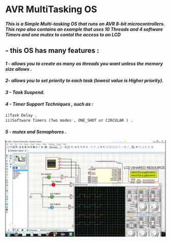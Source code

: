# AVR MultiTasking OS 
#### *This is a Simple Multi-tasking OS that runs on AVR 8-bit microcontrollers. This repo also contains an example that uses 10 Threads and 4 software Timers and one mutex to contol the access to an LCD* <br>
 ## - this OS has many features :<br>
 #### *1 - allows you to create as many as threads you want unless the memory size allows .* <br>
 #### *2- allows you to set priority to each task (lowest value is Higher priority).* <br>
 #### *3 - Task Suspend.* <br>
 #### *4 - Timer Support Techniques , such as :* <br>
    i)Task Delay .
    ii)Software Timers (Two modes , ONE_SHOT or CIRCULAR ) .
 #### *5 - mutex and Semaphores .* <br>
 
 ![Example](https://github.com/AhmedAzazy-EZ/AVR-Multi-Tasking-OS/blob/main/Example/Screenshot_1.png)
